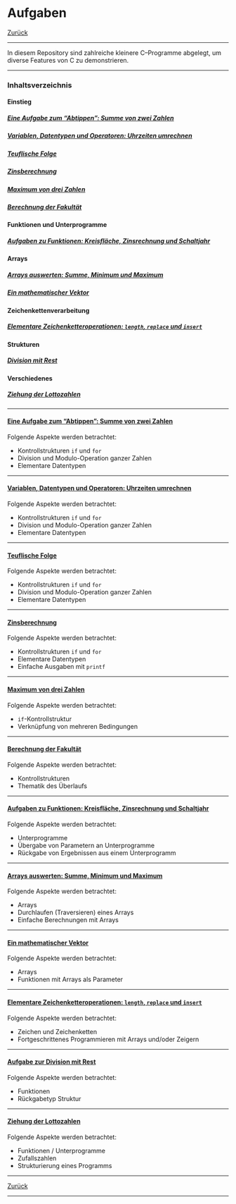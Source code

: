 # Aufgaben

[Zurück](../../Readme.md)

---

In diesem Repository sind zahlreiche kleinere C&ndash;Programme abgelegt,
um diverse Features von C zu demonstrieren.

---

### Inhaltsverzeichnis

#### Einstieg

##### [Eine Aufgabe zum &ldquo;Abtippen&rdquo;: Summe von zwei Zahlen](#link1)
##### [Variablen, Datentypen und Operatoren: Uhrzeiten umrechnen](#link2)
##### [Teuflische Folge](#link3)
##### [Zinsberechnung](#link4)
##### [Maximum von drei Zahlen](#link5)
##### [Berechnung der Fakultät](#link6)

#### Funktionen und Unterprogramme

##### [Aufgaben zu Funktionen: Kreisfläche, Zinsrechnung und Schaltjahr](#link7)

#### Arrays

##### [Arrays auswerten: Summe, Minimum und Maximum](#link8)
##### [Ein mathematischer Vektor](#link9)

#### Zeichenkettenverarbeitung

##### [Elementare Zeichenketteroperationen: `length`, `replace` und `insert`](#link10)

#### Strukturen

##### [Division mit Rest](#link11)

#### Verschiedenes

##### [Ziehung der Lottozahlen](#link12)


---

#### [Eine Aufgabe zum &ldquo;Abtippen&rdquo;: Summe von zwei Zahlen](./ErsteSchritte/Exercises_ErsteSchritte.md) <a name="link1"></a>

Folgende Aspekte werden betrachtet:
  * Kontrollstrukturen `if` und `for`
  * Division und Modulo-Operation ganzer Zahlen
  * Elementare Datentypen

---

#### [Variablen, Datentypen und Operatoren: Uhrzeiten umrechnen](./VariablenDatentypenOperatoren/Exercises_VariablenDatentypenOperatoren.md) <a name="link2"></a>

Folgende Aspekte werden betrachtet:
  * Kontrollstrukturen `if` und `for`
  * Division und Modulo-Operation ganzer Zahlen
  * Elementare Datentypen

---

#### [Teuflische Folge](./TeuflischeFolge/Exercises_TeuflischeFolge.md) <a name="link3"></a>

Folgende Aspekte werden betrachtet:
  * Kontrollstrukturen `if` und `for`
  * Division und Modulo-Operation ganzer Zahlen
  * Elementare Datentypen

---

#### [Zinsberechnung](./Zinsberechnung/Exercises_Zinsberechnung.md) <a name="link4"></a>

Folgende Aspekte werden betrachtet:
  * Kontrollstrukturen `if` und `for`
  * Elementare Datentypen
  * Einfache Ausgaben mit `printf`

---

#### [Maximum von drei Zahlen](./Maximum/Exercises_Maximum.md) <a name="link5"></a>

Folgende Aspekte werden betrachtet:
  * `if`-Kontrollstruktur 
  * Verknüpfung von mehreren Bedingungen

---

#### [Berechnung der Fakultät](./Fakultaet/Exercises_Fakultaet.md) <a name="link6"></a>

Folgende Aspekte werden betrachtet:
  * Kontrollstrukturen
  * Thematik des Überlaufs


---

#### [Aufgaben zu Funktionen: Kreisfläche, Zinsrechnung und Schaltjahr](./Unterprogramme/Exercises_Unterprogramme.md) <a name="link7"></a>

Folgende Aspekte werden betrachtet:
  * Unterprogramme
  * Übergabe von Parametern an Unterprogramme
  * Rückgabe von Ergebnissen aus einem Unterprogramm

---

#### [Arrays auswerten: Summe, Minimum und Maximum](./ArraySumMinMax/Exercises_ArraySumMinMax.md) <a name="link8"></a>

Folgende Aspekte werden betrachtet:
  * Arrays
  * Durchlaufen (Traversieren) eines Arrays
  * Einfache Berechnungen mit Arrays


---

#### [Ein mathematischer Vektor](./Vector/Exercises_Vector.md) <a name="link9"></a>

Folgende Aspekte werden betrachtet:
  * Arrays
  * Funktionen mit Arrays als Parameter


---

#### [Elementare Zeichenketteroperationen: `length`, `replace` und `insert`](./Zeichenkettenverarbeitung/Exercises_Zeichenkettenverarbeitung.md) <a name="link10"></a>

Folgende Aspekte werden betrachtet:
  * Zeichen und Zeichenketten
  * Fortgeschrittenes Programmieren mit Arrays und/oder Zeigern


---

#### [Aufgabe zur Division mit Rest](./DivisionMitRest/Exercises_DivisionMitRest.md) <a name="link11"></a>

Folgende Aspekte werden betrachtet:
  * Funktionen
  * Rückgabetyp Struktur


---

#### [Ziehung der Lottozahlen](./Lotto/Exercises_Lotto.md) <a name="link12"></a>

Folgende Aspekte werden betrachtet:
  * Funktionen / Unterprogramme
  * Zufallszahlen
  * Strukturierung eines Programms


---

[Zurück](../../Readme.md)

---
